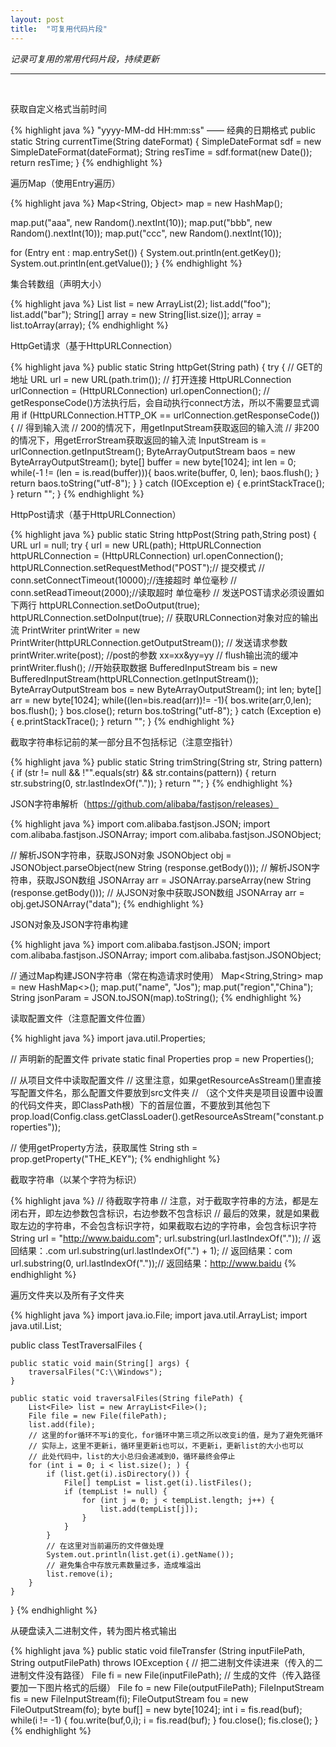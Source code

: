 ```yaml
---
layout: post
title:  "可复用代码片段" 
---
```


*记录可复用的常用代码片段，持续更新*

---
<br />

获取自定义格式当前时间

{% highlight java %}
"yyyy-MM-dd HH:mm:ss" —— 经典的日期格式
public static String currentTime(String dateFormat) {
    SimpleDateFormat sdf = new SimpleDateFormat(dateFormat);
    String resTime = sdf.format(new Date());
    return resTime;
}
{% endhighlight %}

遍历Map（使用Entry遍历）

{% highlight java %}
Map<String, Object> map = new HashMap();

map.put("aaa", new Random().nextInt(10));
map.put("bbb", new Random().nextInt(10));
map.put("ccc", new Random().nextInt(10));

for (Entry ent : map.entrySet()) {
    System.out.println(ent.getKey());
    System.out.println(ent.getValue());
}
{% endhighlight %}

集合转数组（声明大小）

{% highlight java %}
List<String> list = new ArrayList<String>(2);
list.add("foo");
list.add("bar");
String[] array = new String[list.size()];
array = list.toArray(array);
{% endhighlight %}

HttpGet请求（基于HttpURLConnection）

{% highlight java %}
public static String httpGet(String path) {
    try {
        // GET的地址
        URL url = new URL(path.trim());
        // 打开连接
        HttpURLConnection urlConnection = (HttpURLConnection) url.openConnection();
        // getResponseCode()方法执行后，会自动执行connect方法，所以不需要显式调用
        if (HttpURLConnection.HTTP_OK == urlConnection.getResponseCode()) {
            // 得到输入流
            // 200的情况下，用getInputStream获取返回的输入流
            // 非200的情况下，用getErrorStream获取返回的输入流
            InputStream is = urlConnection.getInputStream();
            ByteArrayOutputStream baos = new ByteArrayOutputStream();
            byte[] buffer = new byte[1024];
            int len = 0;
            while(-1 != (len = is.read(buffer))){
                baos.write(buffer, 0, len);
                baos.flush();
            }
            return baos.toString("utf-8");
        }
    }  catch (IOException e) {
        e.printStackTrace();
    }
    return "";
}
{% endhighlight %}

HttpPost请求（基于HttpURLConnection）

{% highlight java %}
public static String httpPost(String path,String post) {
    URL url = null;
    try {
        url = new URL(path);
        HttpURLConnection httpURLConnection = (HttpURLConnection) url.openConnection();
        httpURLConnection.setRequestMethod("POST");// 提交模式
        // conn.setConnectTimeout(10000);//连接超时 单位毫秒
        // conn.setReadTimeout(2000);//读取超时 单位毫秒
        // 发送POST请求必须设置如下两行
        httpURLConnection.setDoOutput(true);
        httpURLConnection.setDoInput(true);
        // 获取URLConnection对象对应的输出流
        PrintWriter printWriter = new PrintWriter(httpURLConnection.getOutputStream());
        // 发送请求参数
        printWriter.write(post); //post的参数 xx=xx&yy=yy
        // flush输出流的缓冲
        printWriter.flush();
        //开始获取数据
        BufferedInputStream bis = new BufferedInputStream(httpURLConnection.getInputStream());
        ByteArrayOutputStream bos = new ByteArrayOutputStream();
        int len;
        byte[] arr = new byte[1024];
        while((len=bis.read(arr))!= -1){
            bos.write(arr,0,len);
            bos.flush();
        }
        bos.close();
        return bos.toString("utf-8");
    } catch (Exception e) {
        e.printStackTrace();
    }
    return "";
}
{% endhighlight %}


截取字符串标记前的某一部分且不包括标记（注意空指针）

{% highlight java %}
public static String trimString(String str, String pattern) {
    if (str != null && !"".equals(str) && str.contains(pattern)) {
        return str.substring(0, str.lastIndexOf("."));
    }
    return "";
}
{% endhighlight %}


JSON字符串解析（https://github.com/alibaba/fastjson/releases）

{% highlight java %}
import com.alibaba.fastjson.JSON;
import com.alibaba.fastjson.JSONArray;
import com.alibaba.fastjson.JSONObject;

// 解析JSON字符串，获取JSON对象
JSONObject obj = JSONObject.parseObject(new String (response.getBody()));
// 解析JSON字符串，获取JSON数组
JSONArray arr = JSONArray.parseArray(new String (response.getBody()));
// 从JSON对象中获取JSON数组
JSONArray arr = obj.getJSONArray("data");
{% endhighlight %}

JSON对象及JSON字符串构建

{% highlight java %}
import com.alibaba.fastjson.JSON;
import com.alibaba.fastjson.JSONArray;
import com.alibaba.fastjson.JSONObject;

// 通过Map构建JSON字符串（常在构造请求时使用）
Map<String,String> map =  new HashMap<>();
map.put("name", "Jos");
map.put("region","China");
String jsonParam = JSON.toJSON(map).toString();
{% endhighlight %}

读取配置文件（注意配置文件位置）

{% highlight java %}
import java.util.Properties;

// 声明新的配置文件
private static final Properties prop = new Properties();

// 从项目文件中读取配置文件
// 这里注意，如果getResourceAsStream()里直接写配置文件名，那么配置文件要放到src文件夹
// （这个文件夹是项目设置中设置的代码文件夹，即ClassPath根）下的首层位置，不要放到其他包下
prop.load(Config.class.getClassLoader().getResourceAsStream("constant.properties"));

// 使用getProperty方法，获取属性
String sth = prop.getProperty("THE_KEY");
{% endhighlight %}

截取字符串（以某个字符为标识）

{% highlight java %}
// 待截取字符串
// 注意，对于截取字符串的方法，都是左闭右开，即左边参数包含标识，右边参数不包含标识
// 最后的效果，就是如果截取左边的字符串，不会包含标识字符，如果截取右边的字符串，会包含标识字符
String url = "http://www.baidu.com";
url.substring(url.lastIndexOf(".")); // 返回结果：.com
url.substring(url.lastIndexOf(".") + 1); // 返回结果：com
url.substring(0, url.lastIndexOf("."));// 返回结果：http://www.baidu
{% endhighlight %}

遍历文件夹以及所有子文件夹

{% highlight java %}
import java.io.File;
import java.util.ArrayList;
import java.util.List;

public class TestTraversalFiles {

    public static void main(String[] args) {
        traversalFiles("C:\\Windows");
    }

    public static void traversalFiles(String filePath) {
        List<File> list = new ArrayList<File>();
        File file = new File(filePath);
        list.add(file);
        // 这里的for循环不写i的变化，for循环中第三项之所以改变i的值，是为了避免死循环
        // 实际上，这里不更新i，循环里更新i也可以，不更新i，更新list的大小也可以
        // 此处代码中，list的大小总归会递减到0，循环最终会停止
        for (int i = 0; i < list.size(); ) {
            if (list.get(i).isDirectory()) {
                File[] tempList = list.get(i).listFiles();
                if (tempList != null) {
                    for (int j = 0; j < tempList.length; j++) {
                        list.add(tempList[j]);
                    }
                }
            }
            // 在这里对当前遍历的文件做处理
            System.out.println(list.get(i).getName());
            // 避免集合中存放元素数量过多，造成堆溢出
            list.remove(i);
        }
    }
}
{% endhighlight %}

从硬盘读入二进制文件，转为图片格式输出

{% highlight java %}
public static void fileTransfer (String inputFilePath, String outputFilePath) throws IOException {
    // 把二进制文件读进来（传入的二进制文件没有路径）
    File fi = new File(inputFilePath);
    // 生成的文件（传入路径要加一下图片格式的后缀）
    File fo = new File(outputFilePath);
    FileInputStream fis = new FileInputStream(fi);
    FileOutputStream fou = new FileOutputStream(fo);
    byte buf[] = new byte[1024];
    int i = fis.read(buf);
    while(i != -1) {
        fou.write(buf,0,i);
        i = fis.read(buf);
    }
    fou.close();
    fis.close();
}
{% endhighlight %}